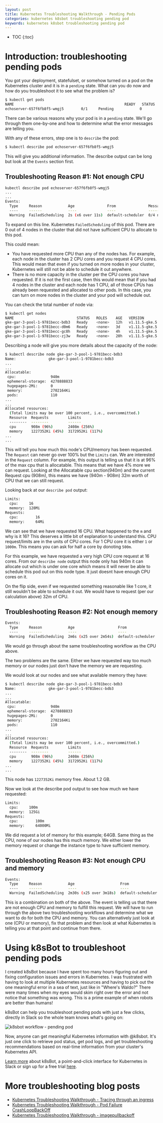 ```yaml
---
layout: post
title: Kubernetes Troubleshooting Walkthrough - Pending Pods
categories: kubernetes k8sbot troubleshooting pending pod
keywords: kubernetes k8sbot troubleshooting pending pod
---
```


* TOC
{:toc}

# Introduction: troubleshooting pending pods

You got your deployment, statefulset, or somehow turned on a pod on the Kubernetes
cluster and it is in a `pending` state.  What can you do now and how do you troubleshoot
it to see what the problem is?

```bash
$ kubectl get pods
NAME                                                   READY   STATUS             RESTARTS   AGE
echoserver-657f6fb8f5-wmgj5        0/1     Pending            0          1d
```

There can be various reasons why your pod is in a `pending` state.  We'll go through them one-by-one and how to
determine what the error messages are telling you. 

With any of these errors, step one is to `describe` the pod:

```bash
$ kubectl describe pod echoserver-657f6fb8f5-wmgj5
```

This will give you additional information.  The describe output can be long but look
at the `Events` section first.

## Troubleshooting Reason #1: Not enough CPU

```bash
kubectl describe pod echoserver-657f6fb8f5-wmgj5
...
...
Events:
  Type     Reason            Age               From               Message
  ----     ------            ----              ----               -------
  Warning  FailedScheduling  2s (x6 over 11s)  default-scheduler  0/4 nodes are available: 4 Insufficient cpu.
```

To expand on this line.  Kubernetes `FailedScheduling` of this pod.  There are 0 out of 4 nodes
in the cluster that did not have sufficient CPU to allocate to this pod.

This could mean:
* You have requested more CPU than any of the nodes has.  For example, each node in the cluster has
2 CPU cores and you request 4 CPU cores.  This would mean that even if you turned on more nodes in
your cluster, Kubernetes will still not be able to schedule it out anywhere.
* There is no more capacity in the cluster per the CPU cores you have requested.  If it is not the first
case, then this would mean that if you had 4 nodes in the cluster and each node has 1 CPU, all of
those CPUs has already been requested and allocated to other pods.  In this case, you can turn on
more nodes in the cluster and your pod will schedule out.

You can check the total number of node via:

```bash
$ kubectl get nodes
NAME                             STATUS   ROLES    AGE   VERSION
gke-gar-3-pool-1-9781becc-bdb3   Ready    <none>   12h   v1.11.5-gke.5
gke-gar-3-pool-1-9781becc-d0m6   Ready    <none>   3d    v1.11.5-gke.5
gke-gar-3-pool-1-9781becc-gc8h   Ready    <none>   4h    v1.11.5-gke.5
gke-gar-3-pool-1-9781becc-zj3w   Ready    <none>   20h   v1.11.5-gke.5
```

Describing a node will give you more details about the capacity of the node:

```bash
$ kubectl describe node gke-gar-3-pool-1-9781becc-bdb3
Name:               gke-gar-3-pool-1-9781becc-bdb3
...
...
Allocatable:
 cpu:                940m
 ephemeral-storage:  4278888833
 hugepages-2Mi:      0
 memory:             2702164Ki
 pods:               110
...
...
Allocated resources:
  (Total limits may be over 100 percent, i.e., overcommitted.)
  Resource  Requests         Limits
  --------  --------         ------
  cpu       908m (96%)       2408m (256%)
  memory    1227352Ki (45%)  3172952Ki (117%)
...
...
```
This will tell you how much this node's CPU/memory has been requested.  The `Request`
can never go over 100% but the `Limits` can.  We are interested in the `Request`
column.  For example, this output is telling us that it is at 96% of the max cpu
that is allocatable.  This means that we have 4% more we can request.  Looking at
the Allocatable cpu section(940m) and the current Request cpu (908m), this means we have (940m - 908m)
32m worth of CPU that we can still request.

Looking back at our `describe pod` output:

```bash
Limits:
  cpu:     16
  memory:  128Mi
Requests:
  cpu:        16
  memory:     64Mi
```

We can see that we have requested 16 CPU.  What happened to the `m` and why is it 16?  This
deserves a little bit of explanation to understand this.  CPU request/limits are in the
units of CPU cores.  For 1 CPU core it is either `1` or `1000m`.  This means you can ask for
half a core by donoting `500m`.

For this example, we have requested a very high CPU core request at 16 cores.  From our
`describe node` output this node only has 940m it can allocate out which is under one
core which means it will never be able to schedule this pod out on this node type.  It
just doesnt have enough CPU cores on it.

On the flip side, even if we requested something reasonable like 1 core, it still wouldn't
be able to schedule it out.  We would have to request (per our calculation above) 32m of
CPU.


## Troubleshooting Reason #2: Not enough memory

```bash
Events:
  Type     Reason            Age                    From               Message
  ----     ------            ----                   ----               -------
  Warning  FailedScheduling  2m6s (x25 over 2m54s)  default-scheduler  0/4 nodes are available: 4 Insufficient cpu, 4 Insufficient memory.
```
We would go through about the same troubleshooting workflow as the CPU above.

The two problems are the same.  Either we have requested way too much memory or our nodes just don't
have the memory we are requesting.

We would look at our nodes and see what available memory they have:

```bash
$ kubectl describe node gke-gar-3-pool-1-9781becc-bdb3
Name:               gke-gar-3-pool-1-9781becc-bdb3
...
...
Allocatable:
 cpu:                940m
 ephemeral-storage:  4278888833
 hugepages-2Mi:      0
 memory:             2702164Ki
 pods:               110
...
...
Allocated resources:
  (Total limits may be over 100 percent, i.e., overcommitted.)
  Resource  Requests         Limits
  --------  --------         ------
  cpu       908m (96%)       2408m (256%)
  memory    1227352Ki (45%)  3172952Ki (117%)
...
...
```

This node has `1227352Ki` memory free.  About 1.2 GB.

Now we look at the describe pod output to see how much we have requested:

```bash
Limits:
  cpu:     100m
  memory:  125Gi
Requests:
  cpu:        100m
  memory:     64000Mi
```

We did request a lot of memory for this example; 64GB.  Same thing as the CPU, none
of our nodes has this much memory.  We either lower the memory request or change
the instance type to have sufficient memory.

## Troubleshooting Reason #3: Not enough CPU and memory

```bash
Events:
  Type     Reason            Age                     From               Message
  ----     ------            ----                    ----               -------
  Warning  FailedScheduling  2m30s (x25 over 3m18s)  default-scheduler  0/4 nodes are available: 4 Insufficient cpu, 4 Insufficient memory.
```

This is a combination on both of the above.  The event is telling us that there are
not enough CPU and memory to fulfill this request.  We will have to run through
the above two troubleshooting workflows and determine what we want to do for both
the CPU and memory.  You can alternatively just look at one (CPU or memory), fix that
problem and then look at what Kubernetes is telling you at that point and continue from there.


# Using k8sBot to troubleshoot pending pods

I created k8sBot because I have spent too many hours figuring out and fixing configuration issues and errors in Kubernetes. I was frustrated with having to look at multiple Kubernetes resources and having to pick out the one meaningful error in a sea of text, just like in "Where's Waldo?" There were many times when my eyes would skim right over the error and not notice that something was wrong. This is a prime example of when robots are better than humans!

k8sBot can help you troubleshoot pending pods with just a few clicks, directly in Slack so the whole team knows what's going on:

![k8sbot workflow - pending pod](/assets/blog/images/PendingPod.gif)

Now, anyone can get meaningful Kubernetes information with @k8sbot. It's just one click to retrieve pod status, get pod logs, and get troubleshooting recommendations based on real-time information from your cluster's Kubernetes API. 

<A HREF="https://managedkube.com">Learn more</a> about k8sBot, a point-and-click interface for Kubernetes in Slack or sign up for a free trial <a href="https://managedkube.com/free-trial-signup">here</a>.

# More troubleshooting blog posts

* <A HREF="https://managedkube.com/kubernetes/trace/ingress/service/port/not/matching/pod/k8sbot/2019/02/13/trace-ingress.html">Kubernetes Troubleshooting Walkthrough - Tracing through an ingress</a>
* <A HREF="https://managedkube.com/kubernetes/pod/failure/crashloopbackoff/k8sbot/troubleshooting/2019/02/12/pod-failure-crashloopbackoff.html">Kubernetes Troubleshooting Walkthrough - Pod Failure CrashLoopBackOff</a>
* <A HREF="https://managedkube.com/kubernetes/k8sbot/troubleshooting/imagepullbackoff/2019/02/23/imagepullbackoff.html">Kubernetes Troubleshooting Walkthrough - imagepullbackoff</a>
